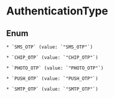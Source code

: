 
# AuthenticationType

## Enum


    * `SMS_OTP` (value: `"SMS_OTP"`)

    * `CHIP_OTP` (value: `"CHIP_OTP"`)

    * `PHOTO_OTP` (value: `"PHOTO_OTP"`)

    * `PUSH_OTP` (value: `"PUSH_OTP"`)

    * `SMTP_OTP` (value: `"SMTP_OTP"`)



